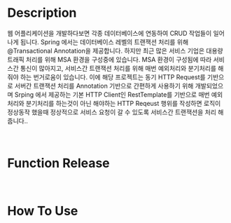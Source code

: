 # Description
웹 어플리케이션을 개발하다보면 각종 데이터베이스에 연동하여 CRUD 작업들이 일어나게 됩니다. Spring 에서는 데이터베이스 레벨의 트랜잭션 처리를 위해 @Transactional Annotation을 제공합니다.
하지만 최근 많은 서비스 기업은 대용량 트래픽 처리를 위해 MSA 환경을 구성중에 있습니다. MSA 환경이 구성됨에 따라 서비스간 통신이 많아지고, 서비스간 트랜잭션 처리를 위해 매번 예외처리와 분기처리를 해줘야 하는 번거로움이 있습니다.
이에 해당 프로젝트는 동기 HTTP Request를 기반으로 서버간 트랜잭션 처리를 Annotation 기반으로 간편하게 사용하기 위해 개발되었으며 Srping 에서 제공하는 기본 HTTP Client인 RestTemplate를 기반으로 매번 예외처리와 분기처리를 하는것이 아닌 해야하는 HTTP Reqeust 행위를 작성하면 로직이 정상동작 했을때 정상적으로 서비스 요청이 갈 수 있도록 서비스간 트랜잭션을 처리 해줍니다..

<br/>

# Function Release


<br/>

# How To Use
